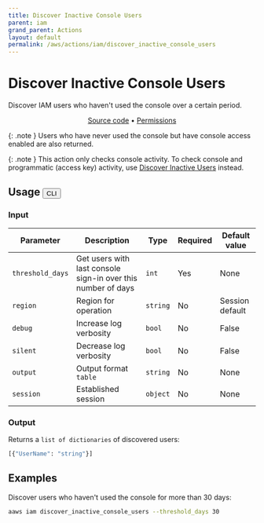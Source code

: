 ```yaml
---
title: Discover Inactive Console Users
parent: iam
grand_parent: Actions
layout: default
permalink: /aws/actions/iam/discover_inactive_console_users
---
```


# Discover Inactive Console Users

Discover IAM users who haven't used the console over a certain period.<br/>

<p align="center">
   <a href="https://github.com/avtomat-hub/avtomat-aws/tree/main/avtomat_aws/services/iam/discover_inactive_console_users.py">Source code</a> •
   <a href="/aws/permissions/iam/discover_inactive_console_users">Permissions</a>
</p>

{: .note }
Users who have never used the console but have console access enabled are also returned.

{: .note }
This action only checks console activity. To check console and programmatic (access key) activity,
use [Discover Inactive Users](/aws/actions/iam/discover_inactive_users) instead.

## Usage <button id="toggleButton" class="btn fs-3" onclick="toggleTables()">CLI</button>

### Input

| Parameter        | Description                                                  | Type     | Required | Default value   |
|------------------|--------------------------------------------------------------|----------|----------|-----------------|
| `threshold_days` | Get users with last console sign-in over this number of days | `int`    | Yes      | None            |
| `region`         | Region for operation                                         | `string` | No       | Session default |
| `debug`          | Increase log verbosity                                       | `bool`   | No       | False           |
| `silent`         | Decrease log verbosity                                       | `bool`   | No       | False           |
| `output`         | Output format <br/> `table`                                  | `string` | No       | None            |
| `session`        | Established session                                          | `object` | No       | None            |

### Output

Returns a `list of dictionaries` of discovered users:

```python
[{"UserName": "string"}]
```

<div markdown="1" id="cli" style="display: block;">

## Examples

Discover users who haven't used the console for more than 30 days:

```bash
aaws iam discover_inactive_console_users --threshold_days 30
```

</div>

<div markdown="1" id="prog" style="display: none;">

## Examples

Discover users who haven't used the console for more than 30 days:

```python
from avtomat_aws import iam

response = iam.discover_inactive_console_users(threshold_days=30)
```

</div>

<script>
  function toggleTables() {
    var cli = document.getElementById("cli");
    var prog = document.getElementById("prog");
    var toggleButton = document.getElementById("toggleButton");
    if (cli.style.display === "none") {
      cli.style.display = "block";
      prog.style.display = "none";
      toggleButton.innerHTML = "CLI";
    } else {
      cli.style.display = "none";
      prog.style.display = "block";
      toggleButton.innerHTML = "Programmatic";
    } 
  }
</script>
